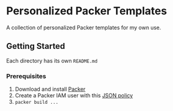 # Personalized Packer Templates
A collection of personalized Packer templates for my own use.

## Getting Started
Each directory has its own `README.md`

### Prerequisites
1. Download and install [Packer](https://www.packer.io/)
2. Create a Packer IAM user with this [JSON policy](https://www.packer.io/docs/builders/amazon.html#using-an-iam-task-or-instance-role)
3. `packer build ...`
